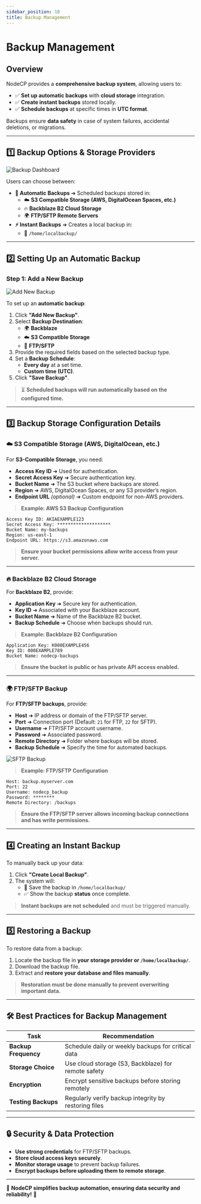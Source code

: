```yaml
---
sidebar_position: 10
title: Backup Management
---
```


# Backup Management

## Overview

NodeCP provides a **comprehensive backup system**, allowing users to:
- ✅ **Set up automatic backups** with **cloud storage** integration.
- ✅ **Create instant backups** stored locally.
- ✅ **Schedule backups** at specific times in **UTC format**.

Backups ensure **data safety** in case of system failures, accidental deletions, or migrations.

---

## 1️⃣ **Backup Options & Storage Providers**

![Backup Dashboard](../../static/img/screens/backup.png)

Users can choose between:
- **📅 Automatic Backups** ➜ Scheduled backups stored in:
  - ☁️ **S3 Compatible Storage (AWS, DigitalOcean Spaces, etc.)**
  - 🔥 **Backblaze B2 Cloud Storage**
  - 🌍 **FTP/SFTP Remote Servers**
- **⚡ Instant Backups** ➜ Creates a local backup in:
  - 📂 `/home/localbackup/`

---

## 2️⃣ **Setting Up an Automatic Backup**

### **Step 1: Add a New Backup**

![Add New Backup](../../static/img/screens/backup1.png)

To set up an **automatic backup**:
1. Click **"Add New Backup"**.
2. Select **Backup Destination**:
   - 🌍 **Backblaze**
   - ☁️ **S3 Compatible Storage**
   - 🔗 **FTP/SFTP**
3. Provide the required fields based on the selected backup type.
4. Set a **Backup Schedule**:
   - **Every day** at a set time.
   - **Custom time (UTC)**.
5. Click **"Save Backup"**.

> ⏳ **Scheduled backups will run automatically based on the configured time.**

---

## 3️⃣ **Backup Storage Configuration Details**

### ☁️ **S3 Compatible Storage (AWS, DigitalOcean, etc.)**
For **S3-Compatible Storage**, you need:
- **Access Key ID** ➜ Used for authentication.
- **Secret Access Key** ➜ Secure authentication key.
- **Bucket Name** ➜ The S3 bucket where backups are stored.
- **Region** ➜ AWS, DigitalOcean Spaces, or any S3 provider’s region.
- **Endpoint URL** *(optional)* ➜ Custom endpoint for non-AWS providers.

> **Example: AWS S3 Backup Configuration**
```
Access Key ID: AKIAEXAMPLE123
Secret Access Key: ********************
Bucket Name: my-backups
Region: us-east-1
Endpoint URL: https://s3.amazonaws.com
```

> **Ensure your bucket permissions allow write access from your server.**

---

### 🔥 **Backblaze B2 Cloud Storage**
For **Backblaze B2**, provide:
- **Application Key** ➜ Secure key for authentication.
- **Key ID** ➜ Associated with your Backblaze account.
- **Bucket Name** ➜ Name of the Backblaze B2 bucket.
- **Backup Schedule** ➜ Choose when backups should run.

> **Example: Backblaze B2 Configuration**
```
Application Key: K000EXAMPLE456
Key ID: 000EXAMPLE789
Bucket Name: nodecp-backups
```

> **Ensure the bucket is public or has private API access enabled.**

---

### 🌍 **FTP/SFTP Backup**
For **FTP/SFTP backups**, provide:
- **Host** ➜ IP address or domain of the FTP/SFTP server.
- **Port** ➜ Connection port (Default: `21` for FTP, `22` for SFTP).
- **Username** ➜ FTP/SFTP account username.
- **Password** ➜ Associated password.
- **Remote Directory** ➜ Folder where backups will be stored.
- **Backup Schedule** ➜ Specify the time for automated backups.

![SFTP Backup](../../static/img/screens/backup2.png)

> **Example: FTP/SFTP Configuration**
```
Host: backup.myserver.com
Port: 22
Username: nodecp_backup
Password: ********
Remote Directory: /backups
```

> **Ensure the FTP/SFTP server allows incoming backup connections and has write permissions.**

---

## 4️⃣ **Creating an Instant Backup**

To manually back up your data:
1. Click **"Create Local Backup"**.
2. The system will:
   - 📂 Save the backup in `/home/localbackup/`
   - ✅ Show the backup **status** once complete.

> **Instant backups are not scheduled** and must be triggered manually.

---

## 5️⃣ **Restoring a Backup**
To restore data from a backup:
1. Locate the backup file in **your storage provider or `/home/localbackup/`**.
2. Download the backup file.
3. Extract and **restore your database and files manually**.

> **Restoration must be done manually to prevent overwriting important data.**

---

## 🛠 **Best Practices for Backup Management**

| Task | Recommendation |
|------|---------------|
| **Backup Frequency** | Schedule daily or weekly backups for critical data |
| **Storage Choice** | Use cloud storage (S3, Backblaze) for remote safety |
| **Encryption** | Encrypt sensitive backups before storing remotely |
| **Testing Backups** | Regularly verify backup integrity by restoring files |

---

## 🔒 **Security & Data Protection**
- **Use strong credentials** for FTP/SFTP backups.
- **Store cloud access keys securely**.
- **Monitor storage usage** to prevent backup failures.
- **Encrypt backups before uploading them to remote storage**.

---

🎯 **NodeCP simplifies backup automation, ensuring data security and reliability!** 🚀
